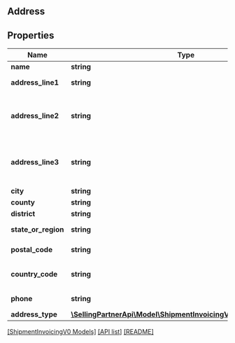 ## Address

## Properties

Name | Type | Description | Notes
------------ | ------------- | ------------- | -------------
**name** | **string** | The name. | [optional]
**address_line1** | **string** | The street address. | [optional]
**address_line2** | **string** | Additional street address information, if required. | [optional]
**address_line3** | **string** | Additional street address information, if required. | [optional]
**city** | **string** | The city. | [optional]
**county** | **string** | The county. | [optional]
**district** | **string** | The district. | [optional]
**state_or_region** | **string** | The state or region. | [optional]
**postal_code** | **string** | The postal code. | [optional]
**country_code** | **string** | The country code. | [optional]
**phone** | **string** | The phone number. | [optional]
**address_type** | [**\SellingPartnerApi\Model\ShipmentInvoicingV0\AddressTypeEnum**](AddressTypeEnum.md) |  | [optional]

[[ShipmentInvoicingV0 Models]](../) [[API list]](../../Api) [[README]](../../../README.md)
